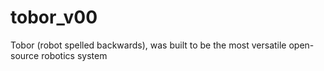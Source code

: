 # tobor_v00
Tobor (robot spelled backwards), was built to be the most versatile open-source robotics system
